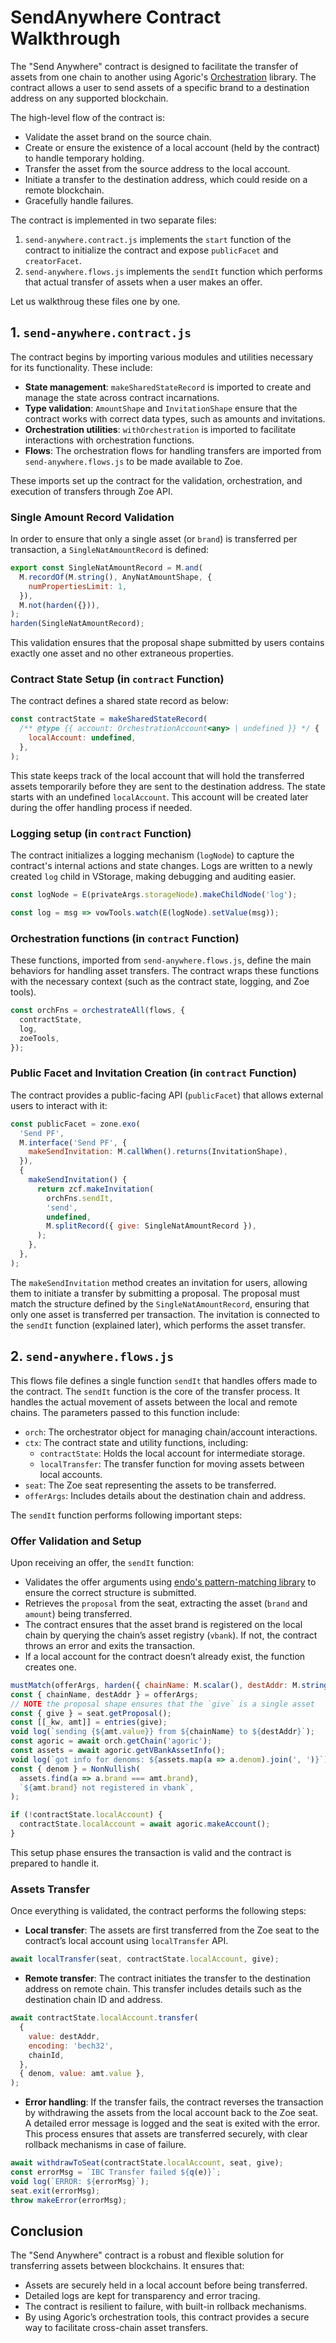 # SendAnywhere Contract Walkthrough

The "Send Anywhere" contract is designed to facilitate the transfer of assets from one chain to another using
Agoric's [Orchestration](/glossary/#orchestration) library. The contract allows a user to send assets of a specific brand
to a destination address on any supported blockchain.

The high-level flow of the contract is:

- Validate the asset brand on the source chain.
- Create or ensure the existence of a local account (held by the contract) to handle temporary holding.
- Transfer the asset from the source address to the local account.
- Initiate a transfer to the destination address, which could reside on a remote blockchain.
- Gracefully handle failures.

The contract is implemented in two separate files:

1. `send-anywhere.contract.js` implements the `start` function of the contract to initialize the contract and
   expose `publicFacet` and `creatorFacet`.
2. `send-anywhere.flows.js` implements the `sendIt` function which performs that actual transfer of assets when a
   user makes an offer.

Let us walkthroug these files one by one.

## 1. `send-anywhere.contract.js`

The contract begins by importing various modules and utilities necessary for its functionality. These include:

- **State management**: `makeSharedStateRecord` is imported to create and manage the state across contract incarnations.
- **Type validation**: `AmountShape` and `InvitationShape` ensure that the contract works with correct data types, such as amounts and invitations.
- **Orchestration utilities**: `withOrchestration` is imported to facilitate interactions with orchestration functions.
- **Flows**: The orchestration flows for handling transfers are imported from `send-anywhere.flows.js` to be made available to Zoe.

These imports set up the contract for the validation, orchestration, and execution of transfers through Zoe API.

### Single Amount Record Validation

In order to ensure that only a single asset (or `brand`) is transferred per transaction, a `SingleNatAmountRecord` is defined:

```js
export const SingleNatAmountRecord = M.and(
  M.recordOf(M.string(), AnyNatAmountShape, {
    numPropertiesLimit: 1,
  }),
  M.not(harden({})),
);
harden(SingleNatAmountRecord);
```

This validation ensures that the proposal shape submitted by users contains exactly one asset and no other extraneous properties.

### Contract State Setup (in `contract` Function)

The contract defines a shared state record as below:

```js
const contractState = makeSharedStateRecord(
  /** @type {{ account: OrchestrationAccount<any> | undefined }} */ {
    localAccount: undefined,
  },
);
```

This state keeps track of the local account that will hold the transferred assets temporarily before they are sent to the destination address. The state starts with an undefined `localAccount`. This account will be created later during the offer handling process if needed.

### Logging setup (in `contract` Function)

The contract initializes a logging mechanism (`logNode`) to capture the contract's internal actions and state changes. Logs are written to a newly created `log` child in VStorage, making debugging and auditing easier.

```js
const logNode = E(privateArgs.storageNode).makeChildNode('log');

const log = msg => vowTools.watch(E(logNode).setValue(msg));
```

### Orchestration functions (in `contract` Function)

These functions, imported from `send-anywhere.flows.js`, define the main behaviors for handling asset transfers. The contract wraps these functions with the necessary context (such as the contract state, logging, and Zoe tools).

```js
const orchFns = orchestrateAll(flows, {
  contractState,
  log,
  zoeTools,
});
```

### Public Facet and Invitation Creation (in `contract` Function)

The contract provides a public-facing API (`publicFacet`) that allows external users to interact with it:

```js
const publicFacet = zone.exo(
  'Send PF',
  M.interface('Send PF', {
    makeSendInvitation: M.callWhen().returns(InvitationShape),
  }),
  {
    makeSendInvitation() {
      return zcf.makeInvitation(
        orchFns.sendIt,
        'send',
        undefined,
        M.splitRecord({ give: SingleNatAmountRecord }),
      );
    },
  },
);
```

The `makeSendInvitation` method creates an invitation for users, allowing them to initiate a transfer by submitting a proposal. The proposal must match the structure defined by the `SingleNatAmountRecord`, ensuring that only one asset is transferred per transaction. The invitation is connected to the `sendIt` function (explained later), which performs the asset transfer.

## 2. `send-anywhere.flows.js`

This flows file defines a single function `sendIt` that handles offers made to the contract. The `sendIt`
function is the core of the transfer process. It handles the actual movement of assets between the local and
remote chains. The parameters passed to this function include:

- `orch`: The orchestrator object for managing chain/account interactions.
- `ctx`: The contract state and utility functions, including:
  - `contractState`: Holds the local account for intermediate storage.
  - `localTransfer`: The transfer function for moving assets between local accounts.
- `seat`: The Zoe seat representing the assets to be transferred.
- `offerArgs`: Includes details about the destination chain and address.

The `sendIt` function performs following important steps:

### Offer Validation and Setup

Upon receiving an offer, the `sendIt` function:

- Validates the offer arguments using [endo's pattern-matching library](https://github.com/endojs/endo/tree/master/packages/patterns) to ensure the correct structure is submitted.
- Retrieves the `proposal` from the seat, extracting the asset (`brand` and `amount`) being transferred.
- The contract ensures that the asset brand is registered on the local chain by querying the chain’s asset registry (`vbank`). If not, the contract throws an error and exits the transaction.
- If a local account for the contract doesn’t already exist, the function creates one.

```js
mustMatch(offerArgs, harden({ chainName: M.scalar(), destAddr: M.string() }));
const { chainName, destAddr } = offerArgs;
// NOTE the proposal shape ensures that the `give` is a single asset
const { give } = seat.getProposal();
const [[_kw, amt]] = entries(give);
void log(`sending {${amt.value}} from ${chainName} to ${destAddr}`);
const agoric = await orch.getChain('agoric');
const assets = await agoric.getVBankAssetInfo();
void log(`got info for denoms: ${assets.map(a => a.denom).join(', ')}`);
const { denom } = NonNullish(
  assets.find(a => a.brand === amt.brand),
  `${amt.brand} not registered in vbank`,
);

if (!contractState.localAccount) {
  contractState.localAccount = await agoric.makeAccount();
}
```

This setup phase ensures the transaction is valid and the contract is prepared to handle it.

### Assets Transfer

Once everything is validated, the contract performs the following steps:

- **Local transfer**: The assets are first transferred from the Zoe seat to the contract’s local account using `localTransfer` API.

```js
await localTransfer(seat, contractState.localAccount, give);
```

- **Remote transfer**: The contract initiates the transfer to the destination address on remote chain. This transfer includes details such as the destination chain ID and address.

```js
await contractState.localAccount.transfer(
  {
    value: destAddr,
    encoding: 'bech32',
    chainId,
  },
  { denom, value: amt.value },
);
```

- **Error handling**: If the transfer fails, the contract reverses the transaction by withdrawing the assets from the local account back to the Zoe seat. A detailed error message is logged and the seat is exited with the error.
  This process ensures that assets are transferred securely, with clear rollback mechanisms in case of failure.

```js
await withdrawToSeat(contractState.localAccount, seat, give);
const errorMsg = `IBC Transfer failed ${q(e)}`;
void log(`ERROR: ${errorMsg}`);
seat.exit(errorMsg);
throw makeError(errorMsg);
```

## Conclusion

The "Send Anywhere" contract is a robust and flexible solution for transferring assets between blockchains. It ensures that:

- Assets are securely held in a local account before being transferred.
- Detailed logs are kept for transparency and error tracing.
- The contract is resilient to failure, with built-in rollback mechanisms.
- By using Agoric’s orchestration tools, this contract provides a secure way to facilitate cross-chain asset transfers.
